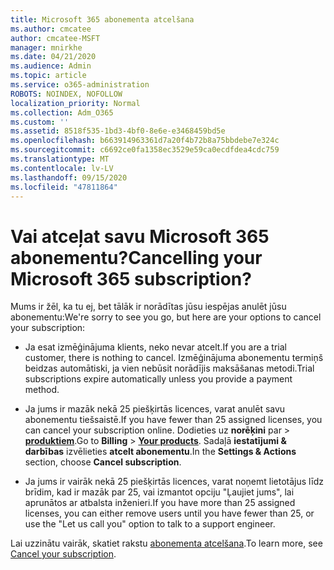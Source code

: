 ```yaml
---
title: Microsoft 365 abonementa atcelšana
ms.author: cmcatee
author: cmcatee-MSFT
manager: mnirkhe
ms.date: 04/21/2020
ms.audience: Admin
ms.topic: article
ms.service: o365-administration
ROBOTS: NOINDEX, NOFOLLOW
localization_priority: Normal
ms.collection: Adm_O365
ms.custom: ''
ms.assetid: 8518f535-1bd3-4bf0-8e6e-e3468459bd5e
ms.openlocfilehash: b663914963361d7a20f4b72b8a75bbdebe7e324c
ms.sourcegitcommit: c6692ce0fa1358ec3529e59ca0ecdfdea4cdc759
ms.translationtype: MT
ms.contentlocale: lv-LV
ms.lasthandoff: 09/15/2020
ms.locfileid: "47811864"
---
```

# <a name="cancelling-your-microsoft-365-subscription"></a><span data-ttu-id="86b0e-102">Vai atceļat savu Microsoft 365 abonementu?</span><span class="sxs-lookup"><span data-stu-id="86b0e-102">Cancelling your Microsoft 365 subscription?</span></span>

<span data-ttu-id="86b0e-103">Mums ir žēl, ka tu ej, bet tālāk ir norādītas jūsu iespējas anulēt jūsu abonementu:</span><span class="sxs-lookup"><span data-stu-id="86b0e-103">We're sorry to see you go, but here are your options to cancel your subscription:</span></span>
  
- <span data-ttu-id="86b0e-104">Ja esat izmēģinājuma klients, neko nevar atcelt.</span><span class="sxs-lookup"><span data-stu-id="86b0e-104">If you are a trial customer, there is nothing to cancel.</span></span> <span data-ttu-id="86b0e-105">Izmēģinājuma abonementu termiņš beidzas automātiski, ja vien nebūsit norādījis maksāšanas metodi.</span><span class="sxs-lookup"><span data-stu-id="86b0e-105">Trial subscriptions expire automatically unless you provide a payment method.</span></span>

- <span data-ttu-id="86b0e-106">Ja jums ir mazāk nekā 25 piešķirtās licences, varat anulēt savu abonementu tiešsaistē.</span><span class="sxs-lookup"><span data-stu-id="86b0e-106">If you have fewer than 25 assigned licenses, you can cancel your subscription online.</span></span> <span data-ttu-id="86b0e-107">Dodieties uz **norēķini** par \> **[produktiem](https://go.microsoft.com/fwlink/p/?linkid=842054)**.</span><span class="sxs-lookup"><span data-stu-id="86b0e-107">Go to **Billing** \> **[Your products](https://go.microsoft.com/fwlink/p/?linkid=842054)**.</span></span> <span data-ttu-id="86b0e-108">Sadaļā **iestatījumi & darbības** izvēlieties **atcelt abonementu**.</span><span class="sxs-lookup"><span data-stu-id="86b0e-108">In the **Settings & Actions** section, choose **Cancel subscription**.</span></span>

- <span data-ttu-id="86b0e-109">Ja jums ir vairāk nekā 25 piešķirtās licences, varat noņemt lietotājus līdz brīdim, kad ir mazāk par 25, vai izmantot opciju "Ļaujiet jums", lai aprunātos ar atbalsta inženieri.</span><span class="sxs-lookup"><span data-stu-id="86b0e-109">If you have more than 25 assigned licenses, you can either remove users until you have fewer than 25, or use the "Let us call you" option to talk to a support engineer.</span></span>

<span data-ttu-id="86b0e-110">Lai uzzinātu vairāk, skatiet rakstu [abonementa atcelšana](https://docs.microsoft.com/microsoft-365/commerce/subscriptions/cancel-your-subscription).</span><span class="sxs-lookup"><span data-stu-id="86b0e-110">To learn more, see [Cancel your subscription](https://docs.microsoft.com/microsoft-365/commerce/subscriptions/cancel-your-subscription).</span></span>